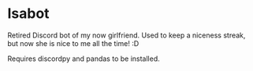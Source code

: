 # Isabot
Retired Discord bot of my now girlfriend. Used to keep a niceness streak, but now she is nice to me all the time! :D

Requires discordpy and pandas to be installed.

